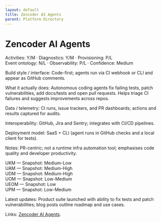 ```yaml
---
layout: default
title: Zencoder AI Agents
parent: Platform Directory
---
```


# Zencoder AI Agents

Activities: Y/M · Diagnostics: Y/M · Provisioning: P/L  
Event ontology: N/L · Observability: P/L · Confidence: Medium

Build style / interface: Code-first; agents run via CI webhook or CLI and appear as GitHub comments.

What it actually does: Autonomous coding agents fix failing tests, patch vulnerabilities, add docs/tests and open pull requests. Helps triage CI failures and suggests improvements across repos.

Data / telemetry: CI runs, issue trackers, and PR dashboards; actions and results captured for audits.

Interoperability: GitHub, Jira and Sentry; integrates with CI/CD pipelines.

Deployment model: SaaS + CLI (agent runs in GitHub checks and a local client for tests).

Notes: PR-centric; not a runtime infra automation tool; emphasises code quality and developer productivity.

UKM — Snapshot: Medium-Low  
UAM — Snapshot: Medium-High  
UDM — Snapshot: Medium-High  
UOM — Snapshot: Low-Medium  
UEOM — Snapshot: Low  
UPM — Snapshot: Low-Medium

Latest updates: Product suite launched with ability to fix tests and patch vulnerabilities; blog posts outline roadmap and use cases.

Links: [Zencoder AI Agents](https://www.zencoder.com).
